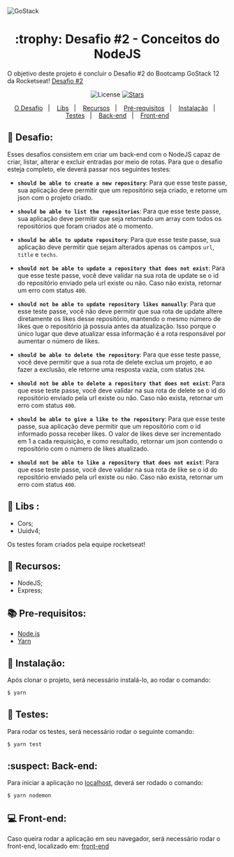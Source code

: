 <img alt="GoStack" src="https://storage.googleapis.com/golden-wind/bootcamp-gostack/header-desafios.png" />

<h1 align="center">:trophy: Desafio #2 - Conceitos do NodeJS</h1>

O objetivo deste projeto é concluir o Desafio #2 do Bootcamp GoStack 12 da Rocketseat!
[Desafio #2](https://github.com/Rocketseat/bootcamp-gostack-desafios/tree/master/desafio-conceitos-nodejs)

<p align="center">
  <img alt="License" src="https://img.shields.io/badge/license-MIT-%2304D361">

  <a href="https://github.com/Lucas-Dalamarta/challenge-2-gostack">
    <img alt="Stars" src="https://img.shields.io/github/stars/Lucas-Dalamarta/challenge-2-gostack">
  </a>
</p>

<p align="center">
  <a href="#dart-desafio">O Desafio</a>&nbsp;&nbsp;&nbsp;|&nbsp;&nbsp;&nbsp;
  <a href="#open_file_folder-libs">Libs</a>&nbsp;&nbsp;&nbsp;|&nbsp;&nbsp;&nbsp;
  <a href="#wrench-recursos">Recursos</a>&nbsp;&nbsp;&nbsp;|&nbsp;&nbsp;&nbsp;
  <a href="#books-pre-requisitos">Pré-requisitos</a>&nbsp;&nbsp;&nbsp;|&nbsp;&nbsp;&nbsp;
  <a href="#floppy_disk-instalação">Instalação</a>&nbsp;&nbsp;&nbsp;|&nbsp;&nbsp;&nbsp;
  <a href="#straight_ruler-testes">Testes</a>&nbsp;&nbsp;&nbsp;|&nbsp;&nbsp;&nbsp;
  <a href="#suspect-back-end">Back-end</a>&nbsp;&nbsp;&nbsp;|&nbsp;&nbsp;&nbsp;
  <a href="#computer-front-end">Front-end</a>
</p>

## :dart: Desafio:

Esses desafios consistem em criar um back-end com o NodeJS capaz de criar, listar, alterar e excluir entradas por meio de rotas. Para que o desafio esteja completo, ele deverá passar nos seguintes testes:

- **`should be able to create a new repository`**: Para que esse teste passe, sua aplicação deve permitir que um repositório seja criado, e retorne um json com o projeto criado.

- **`should be able to list the repositories`**: Para que esse teste passe, sua aplicação deve permitir que seja retornado um array com todos os repositórios que foram criados até o momento.

- **`should be able to update repository`**: Para que esse teste passe, sua aplicação deve permitir que sejam alterados apenas os campos `url`, `title` e `techs`.

- **`should not be able to update a repository that does not exist`**: Para que esse teste passe, você deve validar na sua rota de update se o id do repositório enviado pela url existe ou não. Caso não exista, retornar um erro com status `400`.

- **`should not be able to update repository likes manually`**: Para que esse teste passe, você não deve permitir que sua rota de update altere diretamente os likes desse repositório, mantendo o mesmo número de likes que o repositório já possuia antes da atualização. Isso porque o único lugar que deve atualizar essa informação é a rota responsável por aumentar o número de likes.

- **`should be able to delete the repository`**: Para que esse teste passe, você deve permitir que a sua rota de delete exclua um projeto, e ao fazer a exclusão, ele retorne uma resposta vazia, com status `204`.

- **`should not be able to delete a repository that does not exist`**: Para que esse teste passe, você deve validar na sua rota de delete se o id do repositório enviado pela url existe ou não. Caso não exista, retornar um erro com status `400`.

- **`should be able to give a like to the repository`**: Para que esse teste passe, sua aplicação deve permitir que um repositório com o id informado possa receber likes. O valor de likes deve ser incrementado em 1 a cada requisição, e como resultado, retornar um json contendo o repositório com o número de likes atualizado.

- **`should not be able to like a repository that does not exist`**: Para que esse teste passe, você deve validar na sua rota de like se o id do repositório enviado pela url existe ou não. Caso não exista, retornar um erro com status `400`.

## :open_file_folder: Libs :

- Cors;
- Uuidv4;

Os testes foram criados pela equipe rocketseat!

## :wrench: Recursos:

- NodeJS;
- Express;

## :books: Pre-requisitos:

- [Node.js](https://nodejs.org/en/)
- [Yarn](https://yarnpkg.com/)

## :floppy_disk: Instalação:

Após clonar o projeto, será necessário instalá-lo, ao rodar o comando:

```bash
$ yarn
```

## :straight_ruler: Testes:

Para rodar os testes, será necessário rodar o seguinte comando:

```bash
$ yarn test
```

## :suspect: Back-end:

Para iniciar a aplicação no [localhost](http://localhost:3333), deverá ser rodado o comando:

```bash
$ yarn nodemon
```

## :computer: Front-end:

Caso queira rodar a aplicação em seu navegador, será necessário rodar o front-end, localizado em: [front-end](https://github.com/Lucas-Dalamarta/challenge-3-gostack)
